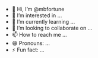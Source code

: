 - 👋 Hi, I’m @mbfortune
- 👀 I’m interested in ...
- 🌱 I’m currently learning ...
- 💞️ I’m looking to collaborate on ...
- 📫 How to reach me ...
- 😄 Pronouns: ...
- ⚡ Fun fact: ...

<!---
mbfortune/mbfortune is a ✨ special ✨ repository because its `README.md` (this file) appears on your GitHub profile.
You can click the Preview link to take a look at your changes.
--->
